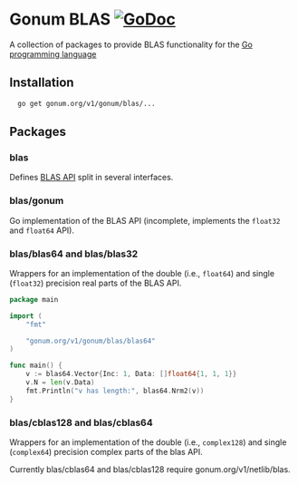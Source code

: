 # Gonum BLAS [![GoDoc](https://godoc.org/gonum.org/v1/gonum/blas?status.svg)](https://godoc.org/gonum.org/v1/gonum/blas)

A collection of packages to provide BLAS functionality for the [Go programming
language](http://golang.org)

## Installation
```sh
  go get gonum.org/v1/gonum/blas/...
```

## Packages

### blas

Defines [BLAS API](http://www.netlib.org/blas/blast-forum/cinterface.pdf) split in several
interfaces.

### blas/gonum

Go implementation of the BLAS API (incomplete, implements the `float32` and `float64` API).

### blas/blas64 and blas/blas32

Wrappers for an implementation of the double (i.e., `float64`) and single (`float32`)
precision real parts of the BLAS API.

```Go
package main

import (
	"fmt"

	"gonum.org/v1/gonum/blas/blas64"
)

func main() {
	v := blas64.Vector{Inc: 1, Data: []float64{1, 1, 1}}
	v.N = len(v.Data)
	fmt.Println("v has length:", blas64.Nrm2(v))
}
```

### blas/cblas128 and blas/cblas64

Wrappers for an implementation of the double (i.e., `complex128`) and single (`complex64`) 
precision complex parts of the blas API.

Currently blas/cblas64 and blas/cblas128 require gonum.org/v1/netlib/blas.
